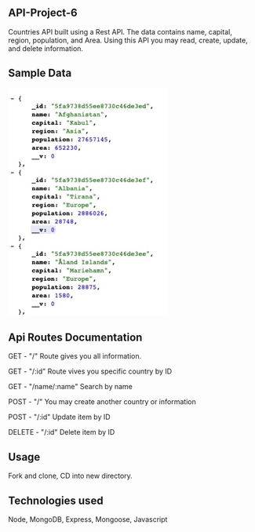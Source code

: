 ## API-Project-6
Countries API built using a Rest API. The data contains name, capital, region, population, and Area. Using this API you may read, create, update, and delete information.

## Sample Data
![Sample Data](CEB46E2B-2657-47AA-8939-CAA16160BE9F_4_5005_c.jpeg)
## Api Routes Documentation
GET - "/" Route gives you all information.

GET - "/:id" Route vives you specific country by ID

GET - "/name/:name" Search by name

POST - "/" You may create another country or information

POST - "/:id" Update item by ID

DELETE - "/:id" Delete item by ID

## Usage
Fork and clone, CD into new directory.

## Technologies used
Node, MongoDB, Express, Mongoose, Javascript
